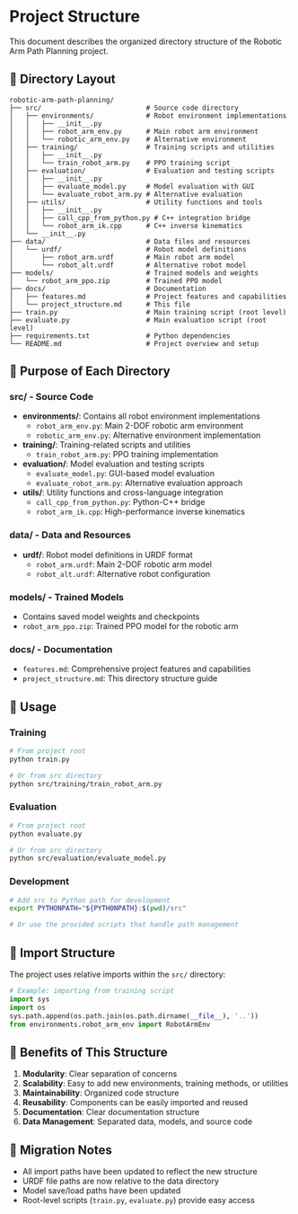 # Project Structure

This document describes the organized directory structure of the Robotic Arm Path Planning project.

## 📁 Directory Layout

```
robotic-arm-path-planning/
├── src/                          # Source code directory
│   ├── environments/             # Robot environment implementations
│   │   ├── __init__.py
│   │   ├── robot_arm_env.py      # Main robot arm environment
│   │   └── robotic_arm_env.py    # Alternative environment
│   ├── training/                 # Training scripts and utilities
│   │   ├── __init__.py
│   │   └── train_robot_arm.py    # PPO training script
│   ├── evaluation/               # Evaluation and testing scripts
│   │   ├── __init__.py
│   │   ├── evaluate_model.py     # Model evaluation with GUI
│   │   └── evaluate_robot_arm.py # Alternative evaluation
│   ├── utils/                    # Utility functions and tools
│   │   ├── __init__.py
│   │   ├── call_cpp_from_python.py # C++ integration bridge
│   │   └── robot_arm_ik.cpp      # C++ inverse kinematics
│   └── __init__.py
├── data/                         # Data files and resources
│   └── urdf/                     # Robot model definitions
│       ├── robot_arm.urdf        # Main robot arm model
│       └── robot_alt.urdf        # Alternative robot model
├── models/                       # Trained models and weights
│   └── robot_arm_ppo.zip         # Trained PPO model
├── docs/                         # Documentation
│   ├── features.md               # Project features and capabilities
│   └── project_structure.md      # This file
├── train.py                      # Main training script (root level)
├── evaluate.py                   # Main evaluation script (root level)
├── requirements.txt              # Python dependencies
└── README.md                     # Project overview and setup
```

## 🎯 Purpose of Each Directory

### **src/** - Source Code
- **environments/**: Contains all robot environment implementations
  - `robot_arm_env.py`: Main 2-DOF robotic arm environment
  - `robotic_arm_env.py`: Alternative environment implementation
- **training/**: Training-related scripts and utilities
  - `train_robot_arm.py`: PPO training implementation
- **evaluation/**: Model evaluation and testing scripts
  - `evaluate_model.py`: GUI-based model evaluation
  - `evaluate_robot_arm.py`: Alternative evaluation approach
- **utils/**: Utility functions and cross-language integration
  - `call_cpp_from_python.py`: Python-C++ bridge
  - `robot_arm_ik.cpp`: High-performance inverse kinematics

### **data/** - Data and Resources
- **urdf/**: Robot model definitions in URDF format
  - `robot_arm.urdf`: Main 2-DOF robotic arm model
  - `robot_alt.urdf`: Alternative robot configuration

### **models/** - Trained Models
- Contains saved model weights and checkpoints
- `robot_arm_ppo.zip`: Trained PPO model for the robotic arm

### **docs/** - Documentation
- `features.md`: Comprehensive project features and capabilities
- `project_structure.md`: This directory structure guide

## 🚀 Usage

### **Training**
```bash
# From project root
python train.py

# Or from src directory
python src/training/train_robot_arm.py
```

### **Evaluation**
```bash
# From project root
python evaluate.py

# Or from src directory
python src/evaluation/evaluate_model.py
```

### **Development**
```bash
# Add src to Python path for development
export PYTHONPATH="${PYTHONPATH}:$(pwd)/src"

# Or use the provided scripts that handle path management
```

## 🔧 Import Structure

The project uses relative imports within the `src/` directory:

```python
# Example: importing from training script
import sys
import os
sys.path.append(os.path.join(os.path.dirname(__file__), '..'))
from environments.robot_arm_env import RobotArmEnv
```

## 📝 Benefits of This Structure

1. **Modularity**: Clear separation of concerns
2. **Scalability**: Easy to add new environments, training methods, or utilities
3. **Maintainability**: Organized code structure
4. **Reusability**: Components can be easily imported and reused
5. **Documentation**: Clear documentation structure
6. **Data Management**: Separated data, models, and source code

## 🔄 Migration Notes

- All import paths have been updated to reflect the new structure
- URDF file paths are now relative to the data directory
- Model save/load paths have been updated
- Root-level scripts (`train.py`, `evaluate.py`) provide easy access 